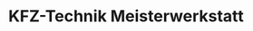 ---
title: "KFZ-Technik Meisterwerkstatt"
url: /grimma/kfz-technik-meisterwerkstatt/
shop: Autowerkstatt
---